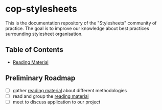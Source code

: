 # cop-stylesheets

This is the documentation repository of the "Stylesheets" community of
practice. The goal is to improve our knowledge about best practices surrounding
stylesheet organisation.

## Table of Contents

* [Reading Material][material]

## Preliminary Roadmap

- [ ] gather [reading material][material] about different methodologies
- [ ] read and group the [reading material][material]
- [ ] meet to discuss application to our project

[material]: ./reading-material.md
